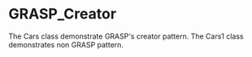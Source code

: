 # GRASP_Creator
The Cars class demonstrate GRASP's creator pattern. The Cars1 class demonstrates non GRASP pattern. 